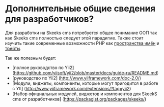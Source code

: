 Дополнительные общие сведения для разработчиков?
=====================

Для разработки на Skeeks cms потребуется общее понимание ООП так как Skeeks cms полностью следует этой парадигме. Также стоит
изучить такие современные возможности PHP как [пространства имён](http://www.php.net/manual/ru/language.namespaces.php)
и [трейты](http://www.php.net/manual/ru/language.oop5.traits.php).

Так же полезным будет: 
* [полное руководство по Yii2] (https://github.com/yiisoft/yii2/blob/master/docs/guide-ru/README.md)
* [руководство по Yii2] (http://www.yiiframework.com/doc-2.0/)
* [Модули, виджеты, компоненты, которые могут пригодится в работе с YII] (http://www.yiiframework.com/extensions/?tag=yii2)
* [Набор официальных модулей, виджетов и компонентов для SkeekS cms от разработчиков] (https://packagist.org/packages/skeeks/)